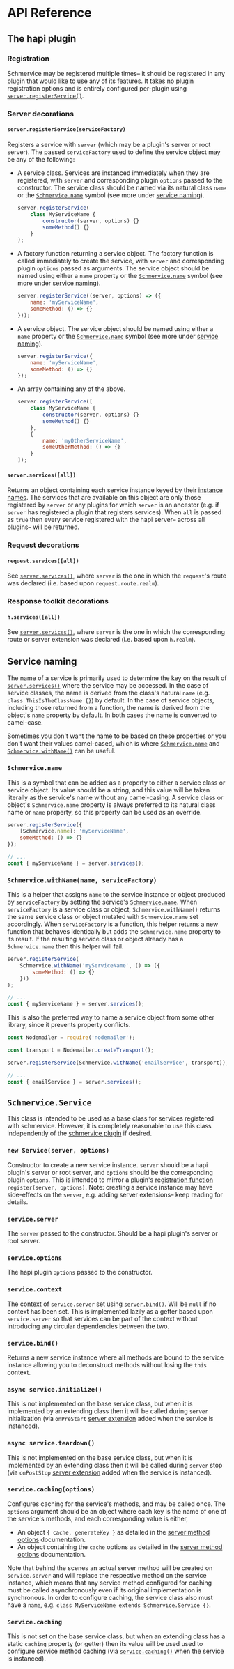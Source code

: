 # API Reference
## The hapi plugin
### Registration
Schmervice may be registered multiple times– it should be registered in any plugin that would like to use any of its features.  It takes no plugin registration options and is entirely configured per-plugin using [`server.registerService()`](#serverregisterserviceservicefactory).

### Server decorations
#### `server.registerService(serviceFactory)`

Registers a service with `server` (which may be a plugin's server or root server).  The passed `serviceFactory` used to define the service object may be any of the following:

 - A service class.  Services are instanced immediately when they are registered, with `server` and corresponding plugin `options` passed to the constructor.  The service class should be named via its natural class `name` or the [`Schmervice.name`](#schmervicename) symbol (see more under [service naming](#service-naming)).

    ```js
    server.registerService(
        class MyServiceName {
            constructor(server, options) {}
            someMethod() {}
        }
    );
    ```

 - A factory function returning a service object.  The factory function is called immediately to create the service, with `server` and corresponding plugin `options` passed as arguments.  The service object should be named using either a `name` property or the [`Schmervice.name`](#schmervicename) symbol (see more under [service naming](#service-naming)).

    ```js
    server.registerService((server, options) => ({
        name: 'myServiceName',
        someMethod: () => {}
    }));
    ```

 - A service object.  The service object should be named using either a `name` property or the [`Schmervice.name`](#schmervicename) symbol (see more under [service naming](#service-naming)).

    ```js
    server.registerService({
        name: 'myServiceName',
        someMethod: () => {}
    });
    ```

 - An array containing any of the above.

    ```js
    server.registerService([
        class MyServiceName {
            constructor(server, options) {}
            someMethod() {}
        },
        {
            name: 'myOtherServiceName',
            someOtherMethod: () => {}
        }
    ]);
    ```

#### `server.services([all])`
Returns an object containing each service instance keyed by their [instance names](#service-naming).  The services that are available on this object are only those registered by `server` or any plugins for which `server` is an ancestor (e.g. if `server` has registered a plugin that registers services).  When `all` is passed as `true` then every service registered with the hapi server– across all plugins– will be returned.

### Request decorations
#### `request.services([all])`
See [`server.services()`](#serverservicesall), where `server` is the one in which the `request`'s route was declared (i.e. based upon `request.route.realm`).

### Response toolkit decorations
#### `h.services([all])`
See [`server.services()`](#serverservicesall), where `server` is the one in which the corresponding route or server extension was declared (i.e. based upon `h.realm`).

## Service naming

The name of a service is primarily used to determine the key on the result of [`server.services()`](#serverservicesall) where the service may be accessed.  In the case of service classes, the name is derived from the class's natural `name` (e.g. `class ThisIsTheClassName {}`) by default.  In the case of service objects, including those returned from a function, the name is derived from the object's `name` property by default.  In both cases the name is converted to camel-case.

Sometimes you don't want the name to be based on these properties or you don't want their values camel-cased, which is where [`Schmervice.name`](#schmervicename) and [`Schmervice.withName()`](#schmervicewithnamename-servicefactory) can be useful.

### `Schmervice.name`

This is a symbol that can be added as a property to either a service class or service object.  Its value should be a string, and this value will be taken literally as the service's name without any camel-casing.  A service class or object's `Schmervice.name` property is always preferred to its natural class name or `name` property, so this property can be used as an override.

```js
server.registerService({
    [Schmervice.name]: 'myServiceName',
    someMethod: () => {}
});

// ...
const { myServiceName } = server.services();
```

### `Schmervice.withName(name, serviceFactory)`

This is a helper that assigns `name` to the service instance or object produced by `serviceFactory` by setting the service's [`Schmervice.name`](#schmervicename).  When `serviceFactory` is a service class or object, `Schmervice.withName()` returns the same service class or object mutated with `Schmervice.name` set accordingly.  When `serviceFactory` is a function, this helper returns a new function that behaves identically but adds the `Schmervice.name` property to its result.  If the resulting service class or object already has a `Schmervice.name` then this helper will fail.

```js
server.registerService(
    Schmervice.withName('myServiceName', () => ({
        someMethod: () => {}
    }))
);

// ...
const { myServiceName } = server.services();
```

This is also the preferred way to name a service object from some other library, since it prevents property conflicts.

```js
const Nodemailer = require('nodemailer');

const transport = Nodemailer.createTransport();

server.registerService(Schmervice.withName('emailService', transport));

// ...
const { emailService } = server.services();
```

## `Schmervice.Service`
This class is intended to be used as a base class for services registered with schmervice.  However, it is completely reasonable to use this class independently of the [schmervice plugin](#the-hapi-plugin) if desired.

### `new Service(server, options)`
Constructor to create a new service instance. `server` should be a hapi plugin's server or root server, and `options` should be the corresponding plugin `options`.  This is intended to mirror a plugin's [registration function](https://github.com/hapijs/hapi/blob/master/API.md#plugins) `register(server, options)`.  Note: creating a service instance may have side-effects on the `server`, e.g. adding server extensions– keep reading for details.

### `service.server`
The `server` passed to the constructor.  Should be a hapi plugin's server or root server.

### `service.options`
The hapi plugin `options` passed to the constructor.

### `service.context`
The context of `service.server` set using [`server.bind()`](https://github.com/hapijs/hapi/blob/master/API.md#server.bind()).  Will be `null` if no context has been set.  This is implemented lazily as a getter based upon `service.server` so that services can be part of the context without introducing any circular dependencies between the two.

### `service.bind()`
Returns a new service instance where all methods are bound to the service instance allowing you to deconstruct methods without losing the `this` context.

### `async service.initialize()`
This is not implemented on the base service class, but when it is implemented by an extending class then it will be called during `server` initialization (via `onPreStart` [server extension](https://github.com/hapijs/hapi/blob/master/API.md#server.ext()) added when the service is instanced).

### `async service.teardown()`
This is not implemented on the base service class, but when it is implemented by an extending class then it will be called during `server` stop (via `onPostStop` [server extension](https://github.com/hapijs/hapi/blob/master/API.md#server.ext()) added when the service is instanced).

### `service.caching(options)`
Configures caching for the service's methods, and may be called once.  The `options` argument should be an object where each key is the name of one of the service's methods, and each corresponding value is either,

  - An object `{ cache, generateKey }` as detailed in the [server method options](https://github.com/hapijs/hapi/blob/master/API.md#server.method()) documentation.
  - An object containing the `cache` options as detailed in the [server method options](https://github.com/hapijs/hapi/blob/master/API.md#server.method()) documentation.

Note that behind the scenes an actual server method will be created on `service.server` and will replace the respective method on the service instance, which means that any service method configured for caching must be called asynchronously even if its original implementation is synchronous.  In order to configure caching, the service class also must have a `name`, e.g. `class MyServiceName extends Schmervice.Service {}`.

### `Service.caching`
This is not set on the base service class, but when an extending class has a static `caching` property (or getter) then its value will be used used to configure service method caching (via [`service.caching()`](#servicecachingoptions) when the service is instanced).
